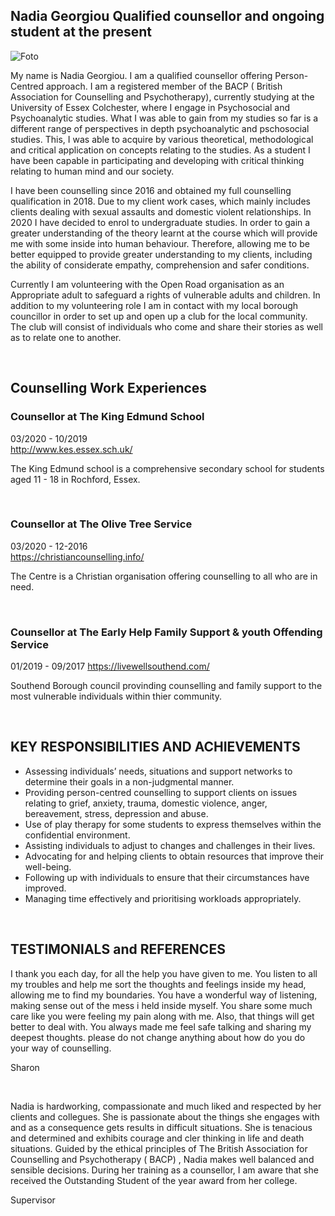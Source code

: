  

## Nadia Georgiou **Qualified counsellor and ongoing student at the present**  

![Foto](https://user-images.githubusercontent.com/92922164/144663882-6ca4480d-c3ff-406b-b215-8dbcbfc41fd5.jpg)





My name is Nadia Georgiou. I am a qualified counsellor offering Person-Centred approach. I am a registered member of the BACP ( British Association for Counselling and Psychotherapy), currently studying at the University of Essex Colchester, where I engage in Psychosocial and Psychoanalytic studies. 
What I was able to gain from my studies so far is a different range of perspectives in depth psychoanalytic and pschosocial studies. This, I was able to acquire by various theoretical, methodological and critical application on concepts relating to the studies. As a student I have been capable in participating and developing with critical thinking relating to human mind and our society.  

I have been counselling since 2016 and obtained my full counselling qualification in 2018. Due to my client work cases, which mainly includes clients dealing with sexual assaults and domestic violent relationships. In 2020 I have decided to enrol to undergraduate studies. In order to gain a greater understanding of the theory learnt at the course which will provide me with some inside into human behaviour. Therefore, allowing me to be better equipped to provide greater understanding to my clients, including the ability of considerate empathy, comprehension and safer conditions. 



Currently I am volunteering with the Open Road organisation as an Appropriate adult to safeguard a rights of vulnerable adults and children. In addition to my volunteering role I am in contact with my local borough councillor in order to set up and open up a club for the local community. The club will consist of individuals who come and share their stories as well as to relate one to another.


<br>


##  Counselling Work Experiences

### Counsellor at The King Edmund School                                              
03/2020 - 10/2019   
http://www.kes.essex.sch.uk/

The King Edmund school is a comprehensive secondary school for students aged 11 - 18 in Rochford, Essex.

<br>

### Counsellor at The Olive Tree Service                                              
03/2020 - 12-2016   
https://christiancounselling.info/

The Centre is a Christian organisation offering counselling to all who are in need. 

<br>

### Counsellor at The Early Help Family Support & youth Offending Service              
01/2019 - 09/2017 
https://livewellsouthend.com/ 

Southend Borough council provinding counselling and family support to the most vulnerable individuals within thier community.


<br>


## KEY RESPONSIBILITIES AND ACHIEVEMENTS
*	Assessing individuals’ needs, situations and support networks to determine their goals in a non-judgmental manner.
*	Providing person-centred counselling to support clients on issues relating to grief, anxiety, trauma, domestic violence, anger, bereavement, stress, depression and abuse.
*	Use of play therapy for some students to express themselves within the confidential environment.
*	Assisting individuals to adjust to changes and challenges in their lives.
*	Advocating for and helping clients to obtain resources that improve their well-being.
*	Following up with individuals to ensure that their circumstances have improved.
*	Managing time effectively and prioritising workloads appropriately.

<br> 

## TESTIMONIALS and REFERENCES 

I thank you each day, for all the help you have given to me. You listen to all my troubles and help me sort the thoughts and feelings inside my head, allowing me to find my boundaries. You have a wonderful way of listening, making sense out of the mess i held inside myself. You share some much care like you were feeling my pain along with me. Also, that things will get better to deal with. You always made me feel safe talking and sharing my deepest thoughts. please do not change anything about how do you do your way of counselling.

Sharon

<br>

Nadia is hardworking, compassionate and much liked and respected by her clients and collegues. She is passionate about the things she engages with and as a consequence gets results in difficult situations. She is tenacious and determined and exhibits courage and cler thinking in life and death situations. Guided by the ethical principles of The British Association for Counselling and Psychotherapy ( BACP) , Nadia makes well balanced and sensible decisions. During her training as a counsellor, I am aware that she received the Outstanding Student of the year award from her college.

Supervisor










